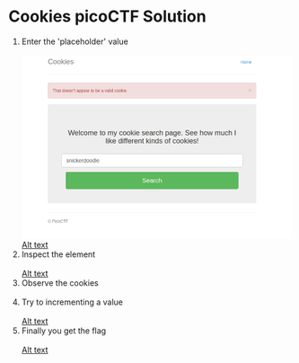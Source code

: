 # Cookies picoCTF Solution

1. Enter the 'placeholder' value <br/><br/>
   ![Alt text](https://github.com/ganesh4333/CTF_Writeup-s/blob/main/Cookies/img/1.png "Intercepting an request")<br/>
   [Alt text](img/2.png "img5")<br/>
2. Inspect the element <br/><br/>
   [Alt text](https://github.com/ganesh4333/CTF_Writeup-s/blob/main/Cookies/img/3.png "img2")<br/>
4. Observe the cookies <br/><br/>
5. Try to incrementing a value <br/><br/>
   [Alt text](https://github.com/ganesh4333/CTF_Writeup-s/blob/main/Cookies/img/4.png "img3")<br/>
7. Finally you get the flag <br/><br/>
   [Alt text](https://github.com/ganesh4333/CTF_Writeup-s/blob/main/Cookies/img/5.png "img4")<br/><br/>



